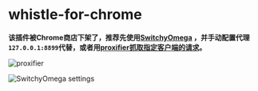 # whistle-for-chrome

**该插件被Chrome商店下架了，推荐先使用[SwitchyOmega](https://chrome.google.com/webstore/detail/padekgcemlokbadohgkifijomclgjgif)
，并手动配置代理 `127.0.0.1:8899`代替，或者用[proxifier抓取指定客户端的请求](https://juejin.im/post/5b18dab05188257d632262a7)。**

![proxifier](https://user-images.githubusercontent.com/11450939/41725692-099ee9de-75a3-11e8-9c58-22c03db9e723.png)


![SwitchyOmega settings](https://user-images.githubusercontent.com/11450939/36636618-132bb09e-1a05-11e8-8514-813fd34a5454.png)

<!-- 
设置代理、管理whistle配置页面的Chrome插件，使用该插件前请先安装启用[whistle](https://github.com/avwo/whistle#whistle)

![图片说明](https://raw.githubusercontent.com/avwo/whistle-for-chrome/master/dist/whistle.png)


# 安装

### 通过Chrome商店直接安装

如果你的网络可以访问Chrome商店，请直接访问安装：[https://chrome.google.com/webstore/detail/whistle/bokhoonoeoodkdhbdhlgaodjdcnbcpdl](https://chrome.google.com/webstore/detail/whistle/bokhoonoeoodkdhbdhlgaodjdcnbcpdl)

### 手动安装(可能无法在隐身模式启用)
	
1. 下载whistle插件：[whistle.crx.zip](https://raw.githubusercontent.com/avwo/whistle-for-chrome/master/dist/whistle.crx.zip)
2. 打开页面：[chrome://extensions](chrome://extensions)
3. 把下载的 **whistle.crx.zip** 解压后把 **whistle.crx** 文件拖到页面[chrome://extensions](chrome://extensions)，默认安装即可


# 功能

支持设置HTTP、HTTPS代理，支持快速切换配置页面

# 用法

1. 启动whistle：[https://github.com/avwo/whistle#whistle](https://github.com/avwo/whistle#whistle)
2. 切换到whistle的代理，插件默认设置了两个代理whistle(127.0.0.1:8899)、aeproxy(127.0.0.1:9527)，默认是启用whistle的代理。
3. 如果这些代理无法满足(可能你的whistle不是部署在本地，或者启动时更改了端口号)，这种情况可以通过 `设置代理` 来修改或新增代理。 

![操作界面](https://raw.githubusercontent.com/avwo/whistle-for-chrome/master/src/img/desc.png)
-->
